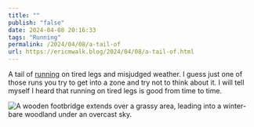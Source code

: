 ```yaml
---
title: ""
publish: "false"
date: 2024-04-08 20:16:33
tags: "Running"
permalink: /2024/04/08/a-tail-of
url: https://ericmwalk.blog/2024/04/08/a-tail-of.html
---
```


A tail of [running](https://strava.com/activities/11137041317) on tired legs and misjudged weather. I guess just one of those runs you try to get into a zone and try not to think about it. I will tell myself I heard that running on tired legs is good from time to time.

![A wooden footbridge extends over a grassy area, leading into a winter-bare woodland under an overcast sky.](https://ericmwalk.blog/uploads/2024/img-8565.jpeg)